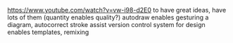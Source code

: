 https://www.youtube.com/watch?v=vw-i98-d2E0
to have great ideas, have lots of them (quantity enables quality?)
autodraw enables gesturing a diagram, autocorrect stroke assist
version control system for design enables templates, remixing